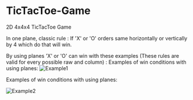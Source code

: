 # TicTacToe-Game
2D 4x4x4 TicTacToe Game 

In one plane, classic rule : If 'X' or 'O' orders same horizontally or vertically by 4 which do that will win. 

By using planes 'X' or 'O' can win with these examples (These rules are valid for every possible raw and column) : 
Examples of win conditions with using planes:
![Example1](https://github.com/user-attachments/assets/0cc586f6-3a4a-448d-887f-77e283c638fc)

Examples of win conditions with using planes: 

![Example2](https://github.com/user-attachments/assets/8e60864f-9db7-4dcd-985d-9600fb4f10ac)
